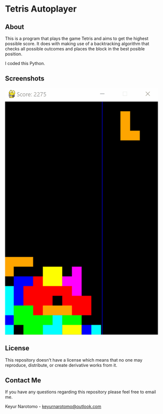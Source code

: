 # Tetris Autoplayer

## About

This is a program that plays the game Tetris and aims to get the highest possible score. It does with making use of a backtracking algorithm that checks all possible outcomes and places the block in the best posible position. 

I coded this Python.

## Screenshots

![Screenshot](/screenshots/Screenshot.gif?raw=true)

## License

This repository doesn't have a license which means that no one may reproduce, distribute, or create derivative works from it.

## Contact Me

If you have any questions regarding this repository please feel free to email me.

Keyur Narotomo - keyurnarotomo@outlook.com
